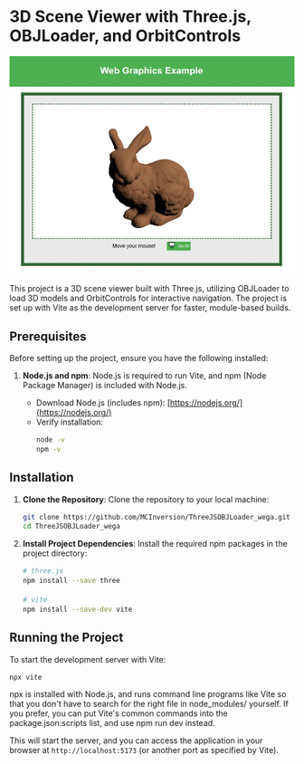 # 3D Scene Viewer with Three.js, OBJLoader, and OrbitControls

![objLoaderExample.jpg](https://github.com/MCInversion/ThreeJSOBJLoader_wega/blob/main/assets/objLoaderExample.jpg)

This project is a 3D scene viewer built with Three.js, utilizing OBJLoader to load 3D models and OrbitControls for interactive navigation. The project is set up with Vite as the development server for faster, module-based builds.

## Prerequisites

Before setting up the project, ensure you have the following installed:

1. **Node.js and npm**: Node.js is required to run Vite, and npm (Node Package Manager) is included with Node.js.

   - Download Node.js (includes npm): [https://nodejs.org/](https://nodejs.org/)
   - Verify installation:
     ```bash
     node -v
     npm -v
     ```

## Installation

1. **Clone the Repository**:
   Clone the repository to your local machine:
   ```bash
   git clone https://github.com/MCInversion/ThreeJSOBJLoader_wega.git
   cd ThreeJSOBJLoader_wega
   ```

2. **Install Project Dependencies**:
   Install the required npm packages in the project directory:
   ```bash
   # three.js
   npm install --save three
   
   # vite
   npm install --save-dev vite
   ```

## Running the Project

To start the development server with Vite:

```bash
npx vite
```
npx is installed with Node.js, and runs command line programs like Vite so that you don't have to search for the right file in node_modules/ yourself. If you prefer, you can put Vite's common commands into the package.json:scripts list, and use npm run dev instead.

This will start the server, and you can access the application in your browser at `http://localhost:5173` (or another port as specified by Vite).
